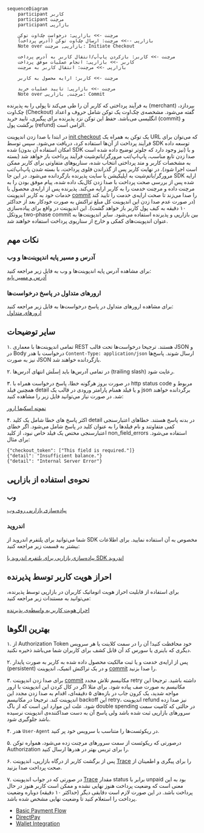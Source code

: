 ```mermaid
sequenceDiagram
    participant کاربر
    participant مرچنت
    participant بازارپی

    مرچنت ->> بازارپی: درخواست چک‌اوت توکن
    بازارپی -->> مرچنت: ارسال چک‌اوت توکن (آدرس پرداخت)
    Note over بازارپی, مرچنت: Initiate Checkout

    مرچنت ->> کاربر: بازکردن پاپ‌آپ/انتقال کاربر به آدرس پرداخت
    کاربر ->> بازارپی: انجام عملیات موفق پرداخت
    بازارپی ->> مرچنت: انتقال کاربر به مرچنت

    مرچنت ->> کاربر: ارایه محصول به کاربر

    مرچنت ->> بازارپی: تایید عملیات خرید
    Note over مرچنت, بازارپی: Commit
```

به فرآیند پرداختی که کاربر آن را طی می‌کند تا پولی را به پذیرنده (merchant) بپردازد، چک‌اوت (Checkout) گفته می‌شود.
مشخصه‌ی چک‌اوت یک توکن شامل حروف و اعداد انگلیسی می‌باشد. حفظ این توکن نزد پذیرنده برای پیگیری، تایید خرید (commit) و
برگشت
پول (refund) الزامی است.

در ابتدا با صدا زدن اندپوینت [init checkout](./payment.md#init-checkout) یک توکن به همراه یک URL که می‌توان برای
فرآیند پرداخت از آن‌ها استفاده کرد، دریافت می‌شود. سپس
توسط SDK توسعه داده شده (امکان استفاده آن بدون SDK نیز وجود دارد که جلوتر توضیح داده شده است) و با صدا زدن تابع مناسب،
پاپ‌اپ/تب مرورگر/باتم‌شیت فرآیند پرداخت باز خواهد شد (بسته به مشخصات کاربر و متد
پرداختی انتخاب شده، سناریوهای متفاوتی برای کاربر ممکن است اجرا شود). در نهایت کاربر پس از گذراندن فلوی پرداخت، با بسته
شدن پاپ‌اپ/تب مرورگر/باتم‌شیت به اپلیکیشن یا سایت پذیرنده بازگردانده می‌شود. در این جا SDK ارایه شده پس از بررسی صحت
پرداخت با صدا زدن
کال‌بک داده شده، پیام موفق بودن را به مرچنت داده و مرچنت خدمت را به کاربر ارایه می‌کند. پذیرنده پس از ارایه‌ی محصول یا
خدمات خود به کاربر اندپوینت
[commit](./payment.md#commit) را صدا می‌زند تا صحت ارایه‌ی خدمت را تایید کند (در صورت عدم صدا زدن این اندپوینت کل
مبلغ تراکنش به صورت خودکار
بعد از حداکثر ۱۰ دقیقه به کیف پول کاربر باز خواهد گشت). این اندپوینت در واقع برای پیاده‌سازی پروتکل two-phase commit بین
بازارپی و پذیرنده استفاده می‌شود.
سایر اندپوینت‌ها به عنوان اندپوینت‌های کمکی و خارج از سناریوی پرداخت استفاده خواهند شد.

<h2 id="important-points">نکات مهم</h2>

<h3 id="server-addresses">آدرس و مسیر پایه اندپوینت‌ها و وب</h3>

برای مشاهده آدرس پایه اندپوینت‌ها و وب به فایل زیر مراجعه کنید:  
[آدرس و مسیر پایه](./shared-components/servers.md)

<h3 id="common-errors">ارورهای متداول در پاسخ درخواست‌ها</h3>

برای مشاهده ارورهای متداول در پاسخ درخواست‌ها به فایل زیر مراجعه کنید:  
[ارورهای متداول](./shared-components/error-responses.md)

<h2 id="other-details">سایر توضیحات</h2>

۱. تمامی اندپوینت‌ها با معماری REST هستند. ترجیحا درخواست‌ها تحت قالب JSON و در Body درخواست با
هدر `Content-Type: application/json` ارسال شوند. پاسخ‌ها نیز به صورت JSON بازگردانده خواهند شد.

۲. در تمامی آدرس‌ها باید اِسلَش انتهای آدرس‌ها (trailing slash) رعایت شود.

۳. در صورت بروز هرگونه خطا، پاسخ درخواست همراه با http status code مربوط و همچنین فیلد detail و یا فیلد همنام پارامتر
ورودی در قالب یک json برگردانده خواهند شد.
در صورت نیاز می‌توانید فایل زیر را مشاهده کنید:

[نمونه اسکیما ارور](./shared-components/error-responses.md)

۴. اکثر پاسخ های خطا شامل یک کلید detail در بدنه پاسخ هستند. خطاهای اعتبارسنجی کمی متفاوتند و نام فیلدها را به عنوان
کلید در پاسخ شامل می‌شود. اگر خطای اعتبارسنجی مختص یک فیلد خاص نبود، از کلید non_field_errors استفاده می‌شود. برای
مثال:

```
{"checkout_token": ["This field is required."]}
{"detail": "Insufficient balance."}
{"detail": "Internal Server Error"}
```

<h2 id="how-to-use-bp">نحوه‌ی استفاده از بازارپی</h2>

<h3 id="how-to-use-bp-web">وب</h3>

[پیاده‌سازی بازارپی روی وب](./payment.md#payment-flow-web)

<h3 id="how-to-use-bp-android">اندروید</h3>

شما می‌توانید برای پلتفرم اندروید از SDK مخصوص به آن استفاده نمایید. برای اطلاعات بیشتر به قسمت زیر مراجعه کنید:

[پیاده‌سازی بازارپی برای پلتفرم اندروید با SDK اندروید](./payment.md#payment-flow-android)

<h2 id="login-by-merchant">احراز هویت کاربر توسط پذیرنده</h2>
برای استفاده از قابلیت احراز هویت اتوماتیک کاربران در بازارپی توسط پذیرنده، می‌توانید به مستندات زیر مراجعه کنید:

[احراز هویت کاربر به واسطه‌ی پذیرنده](./auto-login.md)

<h2 id="best-practice">بهترین الگو‌ها</h2>

۱. از Authorization Token خود محافظت کنید! آن را در سمت کلاینت یا هر سرویس دیگری که باینری یا سورس کد آن قابل کشف برای
کاربران شما می‌باشد ذخیره نکنید.

۲. پس از ارایه‌ی خدمت و یا ثبت مالکیت محصول داده شده به کاربر به صورت پایدار (persistent) و در یک تراکنش اتمیک، اندپوینت
[commit](./payment.md#commit) را صدا بزنید.

۳. برای صدا زدن اندپوینت [commit](./payment.md#commit) مکانیسم تلاش مجدد retry داشته باشید. ترجیحا این مکانیسم به
صورت صف پیاده شود. برای مثلا
اگر در کال کردن این اندپوینت با ارور مواجه شدید، یک کرون جاب در بازه‌های ۵ دقیقه‌ای، اقدام به صدا زدن مجدد این اندپوینت
کند.
ترجیحا در مکانیسم backoff این retry، اندپوینت refund نیز صدا زده شود. علت این موارد این است که از باگ double spending در
حالتی که کامیت سمت سرورهای بازارپی ثبت شده باشد ولی پاسخ آن به دست صداکننده‌ی اندپوینت نرسیده باشد جلوگیری شود.

۴. هدر `User-Agent` در ریکوئست‌ها را متناسب با سرویس خود پر کنید.

۵. درصورتی که ریکوئست از سمت سرورهای مرچنت زده می‌شود، همواره توکن Authorization را برای تریس بهتر در هدرها ارسال کنید.

۶. پس از برگشت کاربر از درگاه بازارپی، اندپوینت [Trace](./payment.md#trace) را برای پیگری و اطمینان از صحت پرداخت
صدا بزنید.

۷. در صورتی که در جواب اندپوینت [Trace](./payment.md#trace) مقدار status برابر با unpaid بود به این معنی است که
وضعیت پرداخت هنوز نهایی نشده و
ممکن است کاربر هنوز در حال پرداخت باشد. در این صورت لازم است دقایقی دیگر (حداکثر ۱۰ دقیقه) دوباره وضعیت پرداخت را
استعلام کنید تا وضعیت نهایی مشخص شده باشد.

- [Basic Payment Flow](./payment.md)
- [DirectPay](./direct-pay.md)
- [Wallet Integration](./wallet.md)
